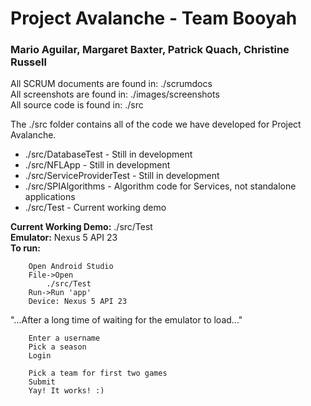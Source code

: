 # Project Avalanche - Team Booyah
### Mario Aguilar, Margaret Baxter, Patrick Quach, Christine Russell  
All SCRUM documents are found in: ./scrumdocs  
All screenshots are found in: ./images/screenshots  
All source code is found in: ./src

The ./src folder contains all of the code we have developed for Project Avalanche.  
* ./src/DatabaseTest - Still in development  
* ./src/NFLApp - Still in development  
* ./src/ServiceProviderTest - Still in development  
* ./src/SPIAlgorithms - Algorithm code for Services, not standalone applications  
* ./src/Test - Current working demo  

**Current Working Demo:** ./src/Test  
**Emulator:** Nexus 5 API 23  
**To run:**

		Open Android Studio  
		File->Open  
			./src/Test		  
		Run->Run 'app'  
		Device: Nexus 5 API 23  
		
"...After a long time of waiting for the emulator to load..."  
		
		Enter a username  
		Pick a season  
		Login  
		
		Pick a team for first two games  
		Submit  
		Yay! It works! :)  